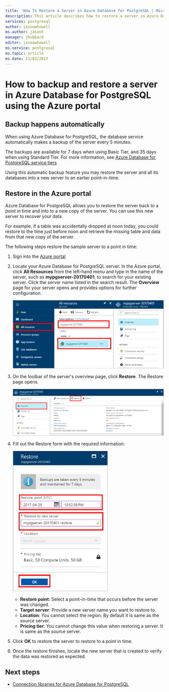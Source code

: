 ```yaml
---
title: 'How To Restore a Server in Azure Database for PostgreSQL | Microsoft Docs'
description: This article describes how to restore a server in Azure Database for PostgreSQL using the Azure portal.
services: postgresql
author: jasonwhowell
ms.author: jasonh
manager: jhubbard
editor: jasonwhowell
ms.service: postgresql
ms.topic: article
ms.date: 11/03/2017
---
```


# How to backup and restore a server in Azure Database for PostgreSQL using the Azure portal

## Backup happens automatically
When using Azure Database for PostgreSQL, the database service automatically makes a backup of the server every 5 minutes. 

The backups are available for 7 days when using Basic Tier, and 35 days when using Standard Tier. For more information, see [Azure Database for PostgreSQL service tiers](concepts-service-tiers.md)

Using this automatic backup feature you may restore the server and all its databases into a new server to an earlier point-in-time.

## Restore in the Azure portal
Azure Database for PostgreSQL allows you to restore the server back to a point in time and into to a new copy of the server. You can use this new server to recover your data. 

For example, if a table was accidentally dropped at noon today, you could restore to the time just before noon and retrieve the missing table and data from that new copy of the server.

The following steps restore the sample server to a point in time:
1. Sign into the [Azure portal](https://portal.azure.com/)
2. Locate your Azure Database for PostgreSQL server. In the Azure portal, click **All Resources** from the left-hand menu and type in the name of the server, such as **mypgserver-20170401**, to search for your existing server. Click the server name listed in the search result. The **Overview** page for your server opens and provides options for further configuration.

   ![Azure portal - Search to locate your server](media/postgresql-howto-restore-server-portal/1-locate.png)

3. On the toolbar of the server's overview page, click **Restore**. The Restore page opens.

   ![Azure Database for PostgreSQL - Overview - Restore button](./media/postgresql-howto-restore-server-portal/2_server.png)

4. Fill out the Restore form with the required information:

   ![Azure Database for PostgreSQL - Restore information ](./media/postgresql-howto-restore-server-portal/3_restore.png)
   - **Restore point**: Select a point-in-time that occurs before the server was changed.
   - **Target server**: Provide a new server name you want to restore to.
   - **Location**: You cannot select the region. By default it is same as the source server.
   - **Pricing tier**: You cannot change this value when restoring a server. It is same as the source server. 

5. Click **OK** to restore the server to restore to a point in time. 

6. Once the restore finishes, locate the new server that is created to verify the data was restored as expected.

## Next steps
- [Connection libraries for Azure Database for PostgreSQL](concepts-connection-libraries.md)
